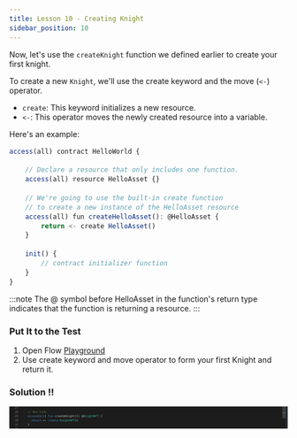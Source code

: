 ```yaml
---
title: Lesson 10 - Creating Knight
sidebar_position: 10
---
```


Now, let's use the `createKnight` function we defined earlier to create your first knight.

To create a new `Knight`, we'll use the create keyword and the move (`<-`) operator.

- `create`: This keyword initializes a new resource.
- `<-`: This operator moves the newly created resource into a variable.

Here's an example:

```jsx
access(all) contract HelloWorld {

    // Declare a resource that only includes one function.
    access(all) resource HelloAsset {}

    // We're going to use the built-in create function
    // to create a new instance of the HelloAsset resource
    access(all) fun createHelloAsset(): @HelloAsset {
        return <- create HelloAsset()
    }

    init() {
        // contract initializer function
    }
}
```

:::note
The @ symbol before HelloAsset in the function's return type indicates that the function is returning a resource.
:::

### Put It to the Test

1. Open Flow [Playground](https://play.flow.com/)
2. Use create keyword and move operator to form your first Knight and return it.

### Solution !!

![Alt text](image-11.png)
